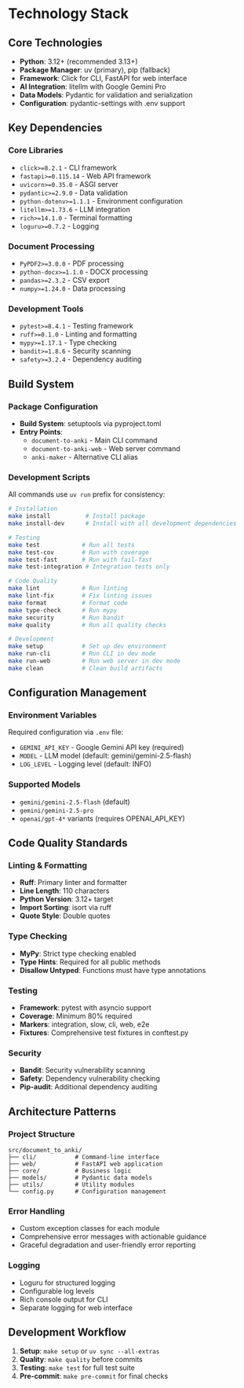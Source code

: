 # Technology Stack

## Core Technologies

- **Python**: 3.12+ (recommended 3.13+)
- **Package Manager**: uv (primary), pip (fallback)
- **Framework**: Click for CLI, FastAPI for web interface
- **AI Integration**: litellm with Google Gemini Pro
- **Data Models**: Pydantic for validation and serialization
- **Configuration**: pydantic-settings with .env support

## Key Dependencies

### Core Libraries
- `click>=8.2.1` - CLI framework
- `fastapi>=0.115.14` - Web API framework
- `uvicorn>=0.35.0` - ASGI server
- `pydantic>=2.9.0` - Data validation
- `python-dotenv>=1.1.1` - Environment configuration
- `litellm>=1.73.6` - LLM integration
- `rich>=14.1.0` - Terminal formatting
- `loguru>=0.7.2` - Logging

### Document Processing
- `PyPDF2>=3.0.0` - PDF processing
- `python-docx>=1.1.0` - DOCX processing
- `pandas>=2.3.2` - CSV export
- `numpy>=1.24.0` - Data processing

### Development Tools
- `pytest>=8.4.1` - Testing framework
- `ruff>=0.1.0` - Linting and formatting
- `mypy>=1.17.1` - Type checking
- `bandit>=1.8.6` - Security scanning
- `safety>=3.2.4` - Dependency auditing

## Build System

### Package Configuration
- **Build System**: setuptools via pyproject.toml
- **Entry Points**: 
  - `document-to-anki` - Main CLI command
  - `document-to-anki-web` - Web server command
  - `anki-maker` - Alternative CLI alias

### Development Scripts
All commands use `uv run` prefix for consistency:

```bash
# Installation
make install          # Install package
make install-dev      # Install with all development dependencies

# Testing
make test            # Run all tests
make test-cov        # Run with coverage
make test-fast       # Run with fail-fast
make test-integration # Integration tests only

# Code Quality
make lint            # Run linting
make lint-fix        # Fix linting issues
make format          # Format code
make type-check      # Run mypy
make security        # Run bandit
make quality         # Run all quality checks

# Development
make setup           # Set up dev environment
make run-cli         # Run CLI in dev mode
make run-web         # Run web server in dev mode
make clean           # Clean build artifacts
```

## Configuration Management

### Environment Variables
Required configuration via `.env` file:
- `GEMINI_API_KEY` - Google Gemini API key (required)
- `MODEL` - LLM model (default: gemini/gemini-2.5-flash)
- `LOG_LEVEL` - Logging level (default: INFO)

### Supported Models
- `gemini/gemini-2.5-flash` (default)
- `gemini/gemini-2.5-pro`
- `openai/gpt-4*` variants (requires OPENAI_API_KEY)

## Code Quality Standards

### Linting & Formatting
- **Ruff**: Primary linter and formatter
- **Line Length**: 110 characters
- **Python Version**: 3.12+ target
- **Import Sorting**: isort via ruff
- **Quote Style**: Double quotes

### Type Checking
- **MyPy**: Strict type checking enabled
- **Type Hints**: Required for all public methods
- **Disallow Untyped**: Functions must have type annotations

### Testing
- **Framework**: pytest with asyncio support
- **Coverage**: Minimum 80% required
- **Markers**: integration, slow, cli, web, e2e
- **Fixtures**: Comprehensive test fixtures in conftest.py

### Security
- **Bandit**: Security vulnerability scanning
- **Safety**: Dependency vulnerability checking
- **Pip-audit**: Additional dependency auditing

## Architecture Patterns

### Project Structure
```
src/document_to_anki/
├── cli/           # Command-line interface
├── web/           # FastAPI web application
├── core/          # Business logic
├── models/        # Pydantic data models
├── utils/         # Utility modules
└── config.py      # Configuration management
```

### Error Handling
- Custom exception classes for each module
- Comprehensive error messages with actionable guidance
- Graceful degradation and user-friendly error reporting

### Logging
- Loguru for structured logging
- Configurable log levels
- Rich console output for CLI
- Separate logging for web interface

## Development Workflow

1. **Setup**: `make setup` or `uv sync --all-extras`
2. **Quality**: `make quality` before commits
3. **Testing**: `make test` for full test suite
4. **Pre-commit**: `make pre-commit` for final checks